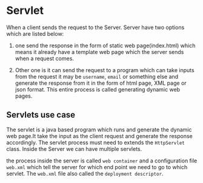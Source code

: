 # Servlet

When a client sends the request to the Server. Server have two options which are listed below: 
1. one send the response in the form of static web page(index.html) which means it already have a template web page which the server sends when a request comes.

2. Other one is it can send the request to a program which can take inputs from the request it may be `username`, `email` or something else and generate the response from it in the form of html page, XML page or json format. This entire process is called generating dynamic web pages.

## Servlets use case

The servlet is a java based program which runs and generate the dynamic web page.It take the input as the client request and generate the response accordingly.
The servlet process must need to extends the `HttpServlet` class.
Inside the Server we can have multiple servlets.

the process inside the server is called `web container` and a configuration file `web.xml` which tell the server for which end point we need to go to which servlet. The `web.xml` file also called the `deployment descriptor`.
